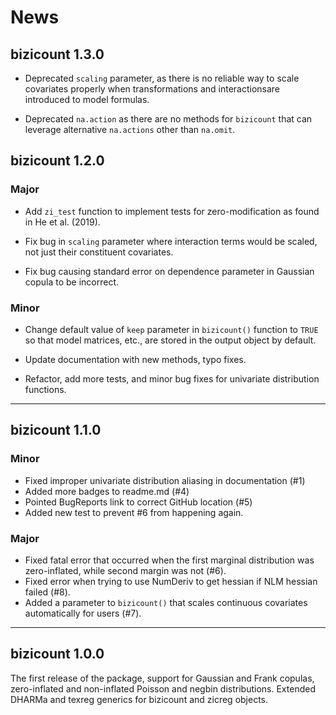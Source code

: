 # News

## bizicount 1.3.0

* Deprecated `scaling` parameter, as there is no reliable way to scale 
covariates properly when transformations and interactionsare introduced to model 
formulas.

* Deprecated `na.action` as there are no methods for `bizicount` that can
leverage alternative `na.actions` other than `na.omit`. 

## bizicount 1.2.0 

### Major 

* Add `zi_test` function to implement tests for zero-modification as found in 
He et al. (2019).

* Fix bug in `scaling` parameter where interaction terms would be scaled, not
just their constituent covariates. 

* Fix bug causing standard error on dependence parameter in Gaussian copula 
to be incorrect. 


### Minor 

* Change default value of `keep` parameter in `bizicount()` function to `TRUE`
so that model matrices, etc., are stored in the output object by default. 

* Update documentation with new methods, typo fixes.

* Refactor, add more tests, and minor bug fixes for univariate distribution functions.




***

## bizicount 1.1.0
### Minor
* Fixed improper univariate distribution aliasing in documentation (#1)
* Added more badges to readme.md (#4)
* Pointed BugReports link to correct GitHub location (#5)
* Added new test to prevent #6 from happening again. 

### Major
* Fixed fatal error that occurred when the first marginal distribution was zero-inflated,
 while second margin was not (#6). 
* Fixed error when trying to use NumDeriv to get hessian if NLM hessian failed (#8).
* Added a parameter to `bizicount()` that scales continuous covariates automatically
for users (#7). 

***

## bizicount 1.0.0

The first release of the package, support for Gaussian and Frank copulas,
zero-inflated and non-inflated Poisson and negbin distributions. Extended
DHARMa and texreg generics for bizicount and zicreg objects.

